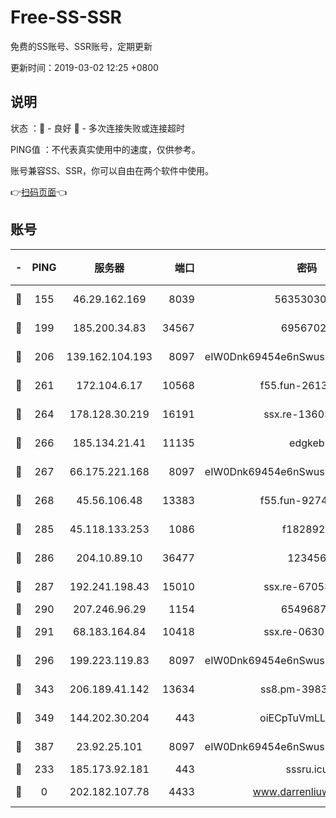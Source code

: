 # Free-SS-SSR

免费的SS账号、SSR账号，定期更新

更新时间：2019-03-02 12:25 +0800

## 说明

状态     ：🙂 - 良好 🙁 - 多次连接失败或连接超时

PING值   ：不代表真实使用中的速度，仅供参考。

账号兼容SS、SSR，你可以自由在两个软件中使用。

👉[扫码页面](https://liesauer.github.io/free-ss-ssr.github.io/)👈

## 账号

|-|PING|服务器|端口|密码|加密方式|区域|
|:----:|:----:|:-----:|-----:|:----:|:----:|:----:|
|🙂|155|46.29.162.169|8039|5635303003|aes-256-cfb|RU|
|🙂|199|185.200.34.83|34567|69567020|aes-256-cfb|US|
|🙂|206|139.162.104.193|8097|eIW0Dnk69454e6nSwuspv9DmS201tQ0D|aes-256-cfb|JP|
|🙂|261|172.104.6.17|10568|f55.fun-26137081|aes-256-cfb|US|
|🙂|264|178.128.30.219|16191|ssx.re-13605619|aes-256-cfb|SG|
|🙂|266|185.134.21.41|11135|edgkeb|aes-256-cfb|GB|
|🙂|267|66.175.221.168|8097|eIW0Dnk69454e6nSwuspv9DmS201tQ0D|aes-256-cfb|US|
|🙂|268|45.56.106.48|13383|f55.fun-92744438|aes-256-cfb|US|
|🙂|285|45.118.133.253|1086|f1828920|aes-256-cfb|SG|
|🙂|286|204.10.89.10|36477|123456|aes-256-cfb|US|
|🙂|287|192.241.198.43|15010|ssx.re-67053093|aes-256-cfb|US|
|🙂|290|207.246.96.29|1154|65496879|chacha20|US|
|🙂|291|68.183.164.84|10418|ssx.re-06301743|aes-256-cfb|US|
|🙂|296|199.223.119.83|8097|eIW0Dnk69454e6nSwuspv9DmS201tQ0D|aes-256-cfb|US|
|🙂|343|206.189.41.142|13634|ss8.pm-39830820|aes-256-cfb|SG|
|🙂|349|144.202.30.204|443|oiECpTuVmLLxk4Ts|aes-256-cfb|US|
|🙂|387|23.92.25.101|8097|eIW0Dnk69454e6nSwuspv9DmS201tQ0D|aes-256-cfb|US|
|🙁|233|185.173.92.181|443|sssru.icu|rc4-md5|RU|
|🙁|0|202.182.107.78|4433|www.darrenliuwei.com|aes-256-cfb|JP|
